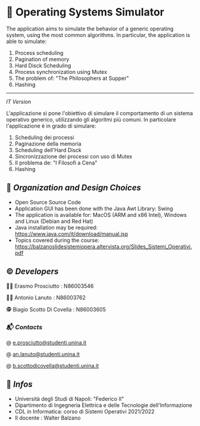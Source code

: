 # 🚦 Operating Systems Simulator

The application aims to simulate the behavior of a generic operating system, using the most common algorithms.
In particular, the application is able to simulate:

1) Process scheduling
2) Pagination of memory
3) Hard Disck Scheduling
4) Process synchronization using Mutex
5) The problem of: "The Philosophers at Supper"
6) Hashing

-------
*IT Version*

L'applicazione si pone l'obiettivo di simulare il comportamento di un sistema operativo generico, utilizzando gli algoritmi più comuni.
In particolare l'applicazione è in grado di simulare:

1) Scheduling dei processi
2) Paginazione della memoria
3) Scheduling dell'Hard Disck
4) Sincronizzazione dei processi con uso di Mutex
5) Il problema de:  "I Filosofi a Cena"
6) Hashing



## 📑 *Organization and Design Choices*

- Open Source Source Code
- Application GUI has been done with the Java Awt Library: Swing
- The application is available for: MacOS (ARM and x86 Intel), Windows and Linux (Debian and Red Hat) 
- Java installation may be required: https://www.java.com/it/download/manual.jsp
- Topics covered during the course: https://balzanoslidesistemiopera.altervista.org/Slides_Sistemi_Operativi.pdf

## ©️ *Developers*

🙎‍♂️  Erasmo Prosciutto        : N86003546

👨‍💼  Antonio Lanuto           : N86003762

🕵  Biagio Scotto Di Covella : N86003605




### 📬 *Contacts*

@ e.prosciutto@studenti.unina.it

@ an.lanuto@studenti.unina.it

@ b.scottodicovella@studenti.unina.it


## 🏬 *Infos*

- Università degli Studi di Napoli: "Federico II" 
- Dipartimento di Ingegneria Elettrica e delle Tecnologie dell'Informazione
- CDL in Informatica: corso di Sistemi Operativi 2021/2022
- Il docente : Walter Balzano 

